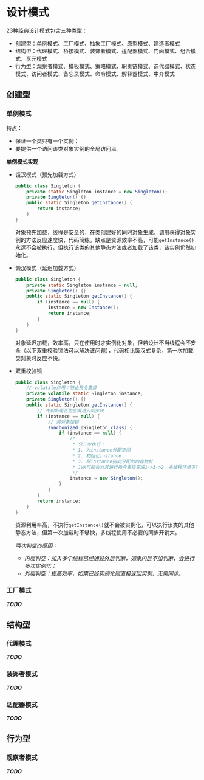 # 设计模式

23种经典设计模式包含三种类型：

- 创建型：单例模式、工厂模式、抽象工厂模式、原型模式、建造者模式
- 结构型：代理模式、桥接模式、装饰者模式、适配器模式、门面模式、组合模式、享元模式
- 行为型：观察者模式、模板模式、策略模式、职责链模式、迭代器模式、状态模式、访问者模式、备忘录模式、命令模式、解释器模式、中介模式

## 创建型

### 单例模式

特点：

- 保证一个类只有一个实例；
- 要提供一个访问该类对象实例的全局访问点。

**单例模式实现**

- 饿汉模式（预先加载方式）

    ```java
    public class Singleton {
        private static Singleton instance = new Singleton();
        private Singleton() {}
        public static Singleton getInstance() {
            return instance;
        }
    }
    ```

    对象预先加载，线程是安全的，在类创建好的同时对象生成，调用获得对象实例的方法反应速度快，代码简练。缺点是资源效率不高，可能`getInstance()`永远不会被执行，但执行该类的其他静态方法或者加载了该类，该实例仍然初始化。

- 懒汉模式（延迟加载方式）

    ```java
    public class Singleton {
        private static Singleton instance = null;
        private Singleton() {}
        public static Singleton getInstance() {
            if (instance == null) {
                instance = new Instance();
                return instance;
            }
        }
    }
    ```

    对象延迟加载，效率高，只在使用时才实例化对象，但若设计不当线程会不安全（以下双重校验锁法可以解决该问题），代码相比饿汉式复杂，第一次加载类对象时反应不快。

- 双重校验锁

    ```java
    public class Singleton {
        // volatile作用：防止指令重排
        private volatile static Singleton instance;
        private Singleton() {}
        public static Singleton getInstance() {
            // 先判断是否为空再进入同步块
            if (instance == null) {
                // 类对象加锁
                synchonized (Singleton.class) {
                    if (instance == null) {
                        /* 
                         * 分三步执行：
                         * 1. 为instance分配空间
                         * 2. 初始化instance
                         * 3. 将instance指向分配的内存地址
                         * JVM可能会对其进行指令重排变成1->3->2，多线程环境下可能会导致线程获得还未初始化的实例
                         */
                        instance = new Singleton();
                    }
                }
            }
            return instance;
        }
    }
    ```

    资源利用率高，不执行`getInstance()`就不会被实例化，可以执行该类的其他静态方法，但第一次加载时不够快，多线程使用不必要的同步开销大。

    _两次判空的原因：_

    - _内层判空：加入多个线程已经通过外层判断，如果内层不加判断，会进行多次实例化；_
    - _外层判空：提高效率，如果已经实例化则直接返回实例，无需同步。_

### 工厂模式

***TODO***

## 结构型

### 代理模式

***TODO***

### 装饰者模式

***TODO***

### 适配器模式

***TODO***

## 行为型

### 观察者模式

***TODO***